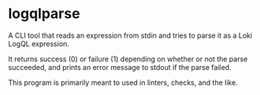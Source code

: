# logqlparse

A CLI tool that reads an expression from stdin and tries to parse
it as a Loki LogQL expression.

It returns success (0) or failure (1) depending on whether or not
the parse succeeded, and prints an error message to stdout if the
parse failed.

This program is primarily meant to used in linters, checks, and
the like.
